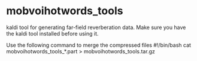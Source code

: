 # mobvoihotwords_tools
kaldi tool for generating far-field reverberation data.
Make sure you have the kaldi tool installed before using it.


Use the following command to merge the compressed files
#!/bin/bash
cat mobvoihotwords_tools_*.part > mobvoihotwords_tools.tar.gz
